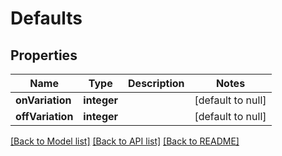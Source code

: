 # Defaults

## Properties
Name | Type | Description | Notes
------------ | ------------- | ------------- | -------------
**onVariation** | **integer** |  | [default to null]
**offVariation** | **integer** |  | [default to null]

[[Back to Model list]](../README.md#documentation-for-models) [[Back to API list]](../README.md#documentation-for-api-endpoints) [[Back to README]](../README.md)



